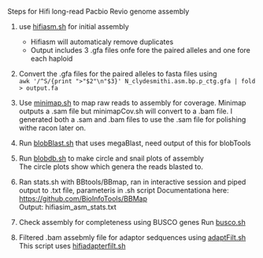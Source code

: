 Steps for Hifi long-read Pacbio Revio genome assembly

1. use [hifiasm.sh](hifiasm.sh) for initial assembly
   * Hifiasm will automaticaly remove duplicates
   * Output includes 3 .gfa files onfe fore the paired alleles and one fore each haploid

2. Convert the .gfa files for the paired alleles to fasta files using  
   ```awk '/^S/{print ">"$2"\n"$3}' N_clydesmithi.asm.bp.p_ctg.gfa | fold > output.fa ```

3. Use [minimap.sh](minimap.sh) to map raw reads to assembly for coverage.
    Minimap outputs a .sam file but minimapCov.sh will convert to a .bam file.
    I generated both a .sam and .bam files to use the .sam file for polishing withe racon later on.
   
6. Run [blobBlast.sh](blobBlast.sh) that uses megaBlast, need output of this for blobTools
7. Run [blobdb.sh](blobdb.sh) to make circle and snail plots of assembly  
    The circle plots show which genera the reads blasted to.

8. Ran stats.sh with BBtools/BBmap, ran in interactive session and piped output to .txt file, parameteris in .sh script
    Documentationa here: https://github.com/BioInfoTools/BBMap  
     Output: hifiasim_asm_stats.txt
9. Check assembly for completeness using BUSCO genes
   Run [busco.sh](busco.sh)

10. Filtered .bam assebmly file for adaptor sedquences using [adaptFilt.sh](adaptfilt.sh)
      This script uses [hifiadapterfilt.sh](https://github.com/sheinasim/HiFiAdapterFilt)
